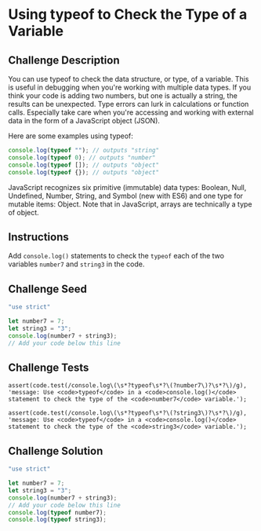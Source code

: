 # Using typeof to Check the Type of a Variable

## Challenge Description

You can use typeof to check the data structure, or type, of a variable. This is useful in debugging when you're working with multiple data types. If you think your code is adding two numbers, but one is actually a string, the results can be unexpected. Type errors can lurk in calculations or function calls. Especially take care when you're accessing and working with external data in the form of a JavaScript object (JSON).

Here are some examples using typeof:

```js
console.log(typeof ""); // outputs "string"
console.log(typeof 0); // outputs "number"
console.log(typeof []); // outputs "object"
console.log(typeof {}); // outputs "object"
```

JavaScript recognizes six primitive (immutable) data types: Boolean, Null, Undefined, Number, String, and Symbol (new with ES6) and one type for mutable items: Object. Note that in JavaScript, arrays are technically a type of object.

## Instructions

Add `console.log()` statements to check the `typeof` each of the two variables `number7` and `string3` in the code.

## Challenge Seed

```js
"use strict"

let number7 = 7;
let string3 = "3";
console.log(number7 + string3);
// Add your code below this line


```


## Challenge Tests

```
assert(code.test(/console.log\(\s*?typeof\s*?\(?number7\)?\s*?\)/g), 'message: Use <code>typeof</code> in a <code>console.log()</code> statement to check the type of the <code>number7</code> variable.');

assert(code.test(/console.log\(\s*?typeof\s*?\(?string3\)?\s*?\)/g), 'message: Use <code>typeof</code> in a <code>console.log()</code> statement to check the type of the <code>string3</code> variable.');
```

## Challenge Solution

```js
"use strict"

let number7 = 7;
let string3 = "3";
console.log(number7 + string3);
// Add your code below this line
console.log(typeof number7);
console.log(typeof string3);
```
